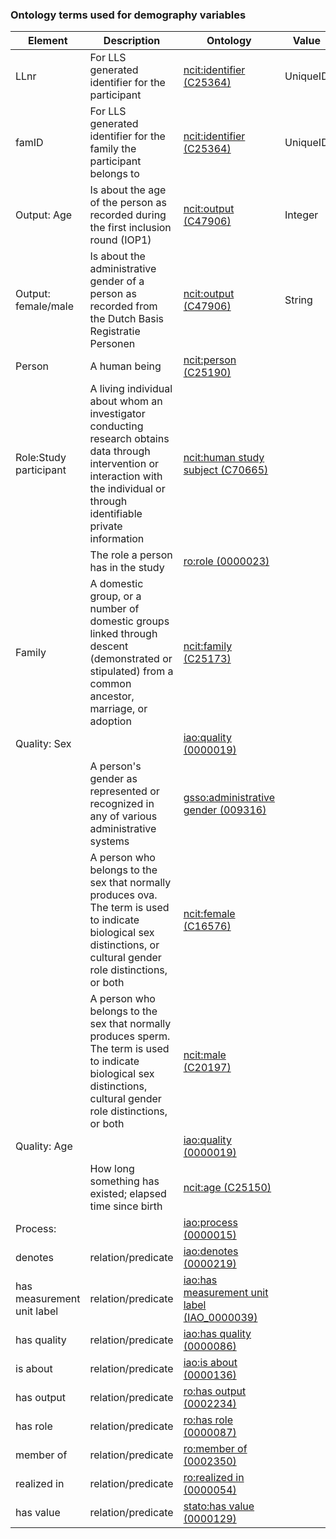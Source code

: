  ### Ontology terms used for demography variables

| Element | Description | Ontology | Value | Units |
| ------- | ----------- | -------- | ----- | ----- | 
| LLnr    | For LLS generated identifier for the participant | [ncit:identifier (C25364)](http://purl.obolibrary.org/obo/NCIT_C25364) | UniqueID  |       |
| famID   | For LLS generated identifier for the family the participant belongs to | [ncit:identifier (C25364)](http://purl.obolibrary.org/obo/NCIT_C25364) | UniqueID  |       |
| Output: Age            | Is about the age of the person as recorded during the first inclusion round (IOP1) | [ncit:output (C47906)](http://purl.obolibrary.org/obo/NCIT_C47906)             | Integer | [uo:year (0000036)](http://purl.obolibrary.org/obo/UO_0000036) |
| Output: female/male    | Is about the administrative gender of a person as recorded from the Dutch Basis Registratie Personen | [ncit:output (C47906)](http://purl.obolibrary.org/obo/NCIT_C47906)             | String | female or male |
| Person                 | A human being | [ncit:person (C25190)](http://purl.obolibrary.org/obo/NCIT_C25190)             | | |
| Role:Study participant | A living individual about whom an investigator conducting research obtains data through intervention or interaction with the individual or through identifiable private information | [ncit:human study subject (C70665)](http://purl.obolibrary.org/obo/NCIT_C70665)| | |
|                        | The role a person has in the study | [ro:role (0000023)](http://purl.obolibrary.org/obo/BFO_0000023)                | | |
| Family                 | A domestic group, or a number of domestic groups linked through descent (demonstrated or stipulated) from a common ancestor, marriage, or adoption | [ncit:family (C25173)](http://purl.obolibrary.org/obo/NCIT_C25173)             | | |
| Quality: Sex           || [iao:quality (0000019)](http://purl.obolibrary.org/obo/BFO_0000019)             | | |
|                        | A person's gender as represented or recognized in any of various administrative systems | [gsso:administrative gender (009316)](http://purl.obolibrary.org/obo/GSSO_009316)             | | |
|                        | A person who belongs to the sex that normally produces ova. The term is used to indicate biological sex distinctions, or cultural gender role distinctions, or both | [ncit:female (C16576)](http://purl.obolibrary.org/obo/NCIT_C16576)             | | |
|                        | A person who belongs to the sex that normally produces sperm. The term is used to indicate biological sex distinctions, cultural gender role distinctions, or both | [ncit:male (C20197)](http://purl.obolibrary.org/obo/NCIT_C20197)             | | |
| Quality: Age           || [iao:quality (0000019)](http://purl.obolibrary.org/obo/BFO_0000019)             | | |
|                        | How long something has existed; elapsed time since birth | [ncit:age (C25150)](http://purl.obolibrary.org/obo/NCIT_C25150)             | | |
| Process:               || [iao:process (0000015)](http://purl.obolibrary.org/obo/BFO_0000015)             | | |
| denotes                | relation/predicate | [iao:denotes (0000219)](http://purl.obolibrary.org/obo/IAO_0000219)            | | |
| has measurement unit label | relation/predicate | [iao:has measurement unit label (IAO_0000039)](http://purl.obolibrary.org/obo/IAO_0000039) | | |
| has quality            | relation/predicate | [iao:has quality (0000086)](http://purl.obolibrary.org/obo/RO_0000086)           | | |
| is about               | relation/predicate | [iao:is about (0000136)](http://purl.obolibrary.org/obo/IAO_0000136)           | | |
| has output             | relation/predicate | [ro:has output (0002234)](http://purl.obolibrary.org/obo/RO_0002234)           | | |
| has role               | relation/predicate | [ro:has role (0000087)](http://purl.obolibrary.org/obo/RO_0000087)             | | |
| member of              | relation/predicate | [ro:member of (0002350)](http://purl.obolibrary.org/obo/RO_0002350)            | | |
| realized in            | relation/predicate | [ro:realized in (0000054)](http://purl.obolibrary.org/obo/BFO_0000054)           | | |
| has value              | relation/predicate | [stato:has value (0000129)](http://purl.obolibrary.org/obo/STATO_0000129)      | | |




